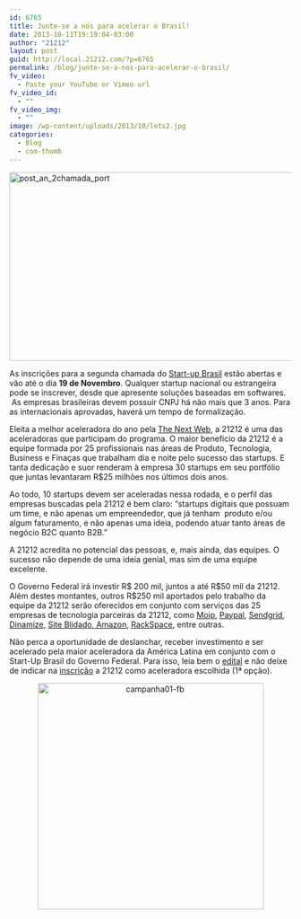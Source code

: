 ```yaml
---
id: 6765
title: Junte-se a nós para acelerar o Brasil!
date: 2013-10-11T19:19:04-03:00
author: "21212"
layout: post
guid: http://local.21212.com/?p=6765
permalink: /blog/junte-se-a-nos-para-acelerar-o-brasil/
fv_video:
  - Paste your YouTube or Vimeo url
fv_video_id:
  - ""
fv_video_img:
  - ""
image: /wp-content/uploads/2013/10/lets2.jpg
categories:
  - Blog
  - com-thumb
---
```

<p dir="ltr">
  <a href="http://local.21212.com/wp-content/uploads/2013/10/post_an_2chamada_port.png"><img class="aligncenter size-full wp-image-6768" alt="post_an_2chamada_port" src="http://local.21212.com/wp-content/uploads/2013/10/post_an_2chamada_port.png" width="584" height="336" srcset="http://localhost:8080/wp-content/uploads/2013/10/post_an_2chamada_port.png 584w, http://localhost:8080/wp-content/uploads/2013/10/post_an_2chamada_port-300x172.png 300w" sizes="(max-width: 584px) 100vw, 584px" /></a>
</p>

<p dir="ltr">
  As inscrições para a segunda chamada do <a href="http://startupbrasil.mcti.gov.br/">Start-up Brasil</a> estão abertas e vão até o dia <strong>19 de Novembro</strong>. Qualquer startup nacional ou estrangeira pode se inscrever, desde que apresente soluções baseadas em softwares.  As empresas brasileiras devem possuir CNPJ há não mais que 3 anos. Para as internacionais aprovadas, haverá um tempo de formalização.
</p>

<p dir="ltr">
  Eleita a melhor aceleradora do ano pela <a href="http://thenextweb.com/">The Next Web</a>, a 21212 é uma das aceleradoras que participam do programa. O maior benefício da 21212 é a equipe formada por 25 profissionais nas áreas de Produto, Tecnologia, Business e Finaças que trabalham dia e noite pelo sucesso das startups. E tanta dedicação e suor renderam à empresa 30 startups em seu portfólio que juntas levantaram R$25 milhões nos últimos dois anos.
</p>

<p dir="ltr">
  Ao todo, 10 startups devem ser aceleradas nessa rodada, e o perfil das empresas buscadas pela 21212 é bem claro: “startups digitais que possuam um time, e não apenas um empreendedor, que já tenham  produto e/ou algum faturamento, e não apenas uma ideia, podendo atuar tanto áreas de negócio B2C quanto B2B.”
</p>

<p dir="ltr">
  A 21212 acredita no potencial das pessoas, e, mais ainda, das equipes. O sucesso não depende de uma ideia genial, mas sim de uma equipe excelente.
</p>

<p dir="ltr">
  O Governo Federal irá investir R$ 200 mil, juntos a até R$50 mil da 21212. Além destes montantes, outros R$250 mil aportados pelo trabalho da equipe da 21212 serão oferecidos em conjunto com serviços das 25 empresas de tecnologia parceiras da 21212, como <a href="https://site.moip.com.br/">Moip</a>, <a href="https://www.paypal.com/br/webapps/mpp/home">Paypal</a>, <a href="http://sendgrid.com/">Sendgrid</a>, <a href="http://www.dinamize.com/site/">Dinamize</a>, <a href="http://www.siteblindado.com/pt/index_b.html?utm_expid=45545196-4.ES-pIU58SWKb6KkCVE8hSA.1">Site Blidado</a>,<a href="http://www.amazon.com.br/"> Amazon</a>, <a href="http://www.rackspace.com/">RackSpace</a>, entre outras.
</p>

<p dir="ltr">
  Não perca a oportunidade de deslanchar, receber investimento e ser acelerado pela maior aceleradora da América Latina em conjunto com o Start-Up Brasil do Governo Federal. Para isso, leia bem o <a href="http://startupbrasil.mcti.gov.br/wp-content/uploads/2013/02/Chamada-MCTI_SEPIN_CNPq-11-2013-Start-up-Brasil.pdf">edital</a> e não deixe de indicar na <a href="http://startupbrasil.mcti.gov.br/inscricoes/">inscrição</a> a 21212 como aceleradora escolhida (1ª opção).
</p>

<p dir="ltr" style="text-align: center;">
  <img class="aligncenter size-full wp-image-6769" alt="campanha01-fb" src="http://local.21212.com/wp-content/uploads/2013/10/campanha01-fb.jpg" width="403" height="403" srcset="http://localhost:8080/wp-content/uploads/2013/10/campanha01-fb.jpg 403w, http://localhost:8080/wp-content/uploads/2013/10/campanha01-fb-150x150.jpg 150w, http://localhost:8080/wp-content/uploads/2013/10/campanha01-fb-300x300.jpg 300w" sizes="(max-width: 403px) 100vw, 403px" />
</p>

&nbsp;